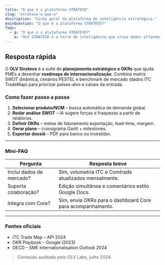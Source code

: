 ```yaml
---
title: "O que é a plataforma STRATEVO"
slug: "stratevo-o-que-e"
description: "Visão geral da plataforma de inteligência estratégica."
mainQuestion: "O que é a plataforma STRATEVO?"
faqs:
  - q: "O que é a plataforma STRATEVO?"
    a: "OLV STRATEVO é a torre de inteligência que cruza dados alfandegários, macroeconômicos e de competição para gerar insights estratégicos de expansão internacional."
---
```


## Resposta rápida

O **OLV Stratevo** é a suíte de **planejamento estratégico e OKRs** que ajuda PMEs a desenhar **roadmaps de internacionalização**. Combina matriz SWOT dinâmica, cenários PESTEL e benchmark de mercado (dados ITC TradeMap) para priorizar países-alvo e canais de entrada.

### Como fazer passo a passo

1. **Selecionar produto/NCM** – busca automática de demanda global.
2. **Rodar análise SWOT** – IA sugere forças e fraquezas a partir de relatórios.
3. **Definir OKRs** – metas de faturamento exportação, lead-time, margem.
4. **Gerar plano** – cronograma Gantt + milestones.
5. **Exportar dossiê** – PDF para banco ou investidor.

---

### Mini-FAQ

| Pergunta | Resposta breve |
| --- | --- |
| Inclui dados de mercado? | Sim, volumetria ITC e Comtrade atualizados mensalmente. |
| Suporta colaboração? | Edição simultânea e comentários estilo Google Docs. |
| Integra com Core? | Sim, envia OKRs para o dashboard Core para acompanhamento.

---

### Fontes oficiais

* ITC Trade Map – API 2024
* OKR Playbook – Google (2023)
* OECD – SME Internationalisation Outlook 2024

> Conteúdo auditado pelo OLV Labs, julho 2024.
